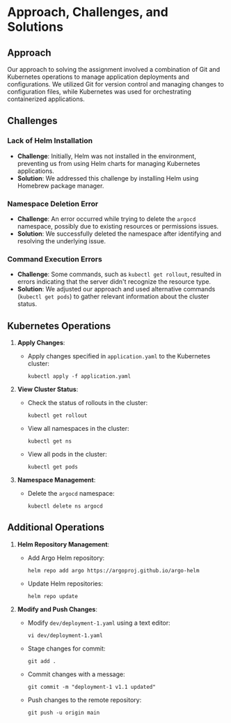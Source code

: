 # Approach, Challenges, and Solutions

## Approach

Our approach to solving the assignment involved a combination of Git and Kubernetes operations to manage application deployments and configurations. We utilized Git for version control and managing changes to configuration files, while Kubernetes was used for orchestrating containerized applications.

## Challenges

### Lack of Helm Installation
- **Challenge**: Initially, Helm was not installed in the environment, preventing us from using Helm charts for managing Kubernetes applications.
- **Solution**: We addressed this challenge by installing Helm using Homebrew package manager.

### Namespace Deletion Error
- **Challenge**: An error occurred while trying to delete the `argocd` namespace, possibly due to existing resources or permissions issues.
- **Solution**: We successfully deleted the namespace after identifying and resolving the underlying issue.

### Command Execution Errors
- **Challenge**: Some commands, such as `kubectl get rollout`, resulted in errors indicating that the server didn't recognize the resource type.
- **Solution**: We adjusted our approach and used alternative commands (`kubectl get pods`) to gather relevant information about the cluster status.


## Kubernetes Operations

1. **Apply Changes**:
   - Apply changes specified in `application.yaml` to the Kubernetes cluster:
     ```
     kubectl apply -f application.yaml
     ```

2. **View Cluster Status**:
   - Check the status of rollouts in the cluster:
     ```
     kubectl get rollout
     ```
   - View all namespaces in the cluster:
     ```
     kubectl get ns
     ```
   - View all pods in the cluster:
     ```
     kubectl get pods
     ```

3. **Namespace Management**:
   - Delete the `argocd` namespace:
     ```
     kubectl delete ns argocd
     ```

## Additional Operations

1. **Helm Repository Management**:
   - Add Argo Helm repository:
     ```
     helm repo add argo https://argoproj.github.io/argo-helm
     ```
   - Update Helm repositories:
     ```
     helm repo update
     ```

2. **Modify and Push Changes**:
   - Modify `dev/deployment-1.yaml` using a text editor:
     ```
     vi dev/deployment-1.yaml
     ```
   - Stage changes for commit:
     ```
     git add .
     ```
   - Commit changes with a message:
     ```
     git commit -m "deployment-1 v1.1 updated"
     ```
   - Push changes to the remote repository:
     ```
     git push -u origin main
     ```





